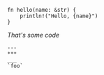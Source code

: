 ```
fn hello(name: &str) {
    println!("Hello, {name}")
}
```
_That's some code_

```
---
***
___
`foo`
```
